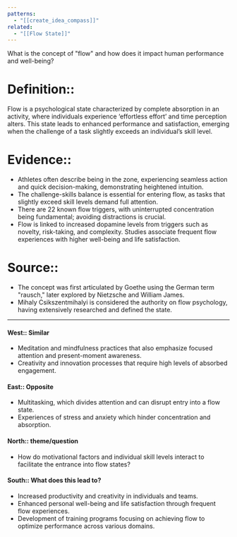 ```yaml
---
patterns:
  - "[[create_idea_compass]]"
related:
  - "[[Flow State]]"
---
```


What is the concept of "flow" and how does it impact human performance and well-being?

# Definition::  
Flow is a psychological state characterized by complete absorption in an activity, where individuals experience ‘effortless effort’ and time perception alters. This state leads to enhanced performance and satisfaction, emerging when the challenge of a task slightly exceeds an individual’s skill level.

# Evidence::  
- Athletes often describe being in the zone, experiencing seamless action and quick decision-making, demonstrating heightened intuition.
- The challenge-skills balance is essential for entering flow, as tasks that slightly exceed skill levels demand full attention.
- There are 22 known flow triggers, with uninterrupted concentration being fundamental; avoiding distractions is crucial.
- Flow is linked to increased dopamine levels from triggers such as novelty, risk-taking, and complexity. Studies associate frequent flow experiences with higher well-being and life satisfaction.

# Source::  
- The concept was first articulated by Goethe using the German term "rausch," later explored by Nietzsche and William James.
- Mihaly Csikszentmihalyi is considered the authority on flow psychology, having extensively researched and defined the state.

___  
#### West:: Similar
- Meditation and mindfulness practices that also emphasize focused attention and present-moment awareness.
- Creativity and innovation processes that require high levels of absorbed engagement. 

#### East:: Opposite
- Multitasking, which divides attention and can disrupt entry into a flow state.
- Experiences of stress and anxiety which hinder concentration and absorption.

#### North:: theme/question
- How do motivational factors and individual skill levels interact to facilitate the entrance into flow states?

#### South:: What does this lead to?
- Increased productivity and creativity in individuals and teams.
- Enhanced personal well-being and life satisfaction through frequent flow experiences.
- Development of training programs focusing on achieving flow to optimize performance across various domains.


